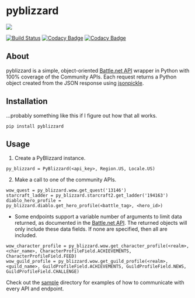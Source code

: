 # pyblizzard

<div>
  <p>
    <img src="https://i.imgur.com/jP6WNHR.png" />
  </p>
</div>

[![Build Status](https://travis-ci.org/scb5304/pyblizzard.svg?branch=master)](https://travis-ci.org/scb5304/pyblizzard)
[![Codacy Badge](https://api.codacy.com/project/badge/Grade/43a42087f55f4fd0a75b9a20381ab302)](https://www.codacy.com/app/scb5304/pyblizzard?utm_source=github.com&amp;utm_medium=referral&amp;utm_content=scb5304/pyblizzard&amp;utm_campaign=Badge_Grade)
[![Codacy Badge](https://api.codacy.com/project/badge/Coverage/43a42087f55f4fd0a75b9a20381ab302)](https://www.codacy.com/app/scb5304/pyblizzard?utm_source=github.com&utm_medium=referral&utm_content=scb5304/pyblizzard&utm_campaign=Badge_Coverage)

## About
pyblizzard is a simple, object-oriented [Battle.net API](https://dev.battle.net/io-docs) wrapper in Python with 100% coverage of the Community APIs. Each request returns a Python object created from the JSON response using [jsonpickle](https://jsonpickle.github.io/).

## Installation
...probably something like this if I figure out how that all works.
```
pip install pyblizzard
```


## Usage

1. Create a PyBlizzard instance.

```
py_blizzard = PyBlizzard(<api_key>, Region.US, Locale.US)
```

2. Make a call to one of the community APIs.

```
wow_quest = py_blizzard.wow.get_quest('13146')
starcraft_ladder = py_blizzard.starcraft2.get_ladder('194163')
diablo_hero_profile = py_blizzard.diablo.get_hero_profile(<battle_tag>, <hero_id>)
```

- Some endpoints support a variable number of arguments to limit data returned, as documented in the [Battle.net API](https://dev.battle.net/io-docs). The returned objects will only include these data fields. If none are specified, then all are included.

```
wow_character_profile = py_blizzard.wow.get_character_profile(<realm>, <char_name>, CharacterProfileField.ACHIEVEMENTS, CharacterProfileField.FEED)
wow_guild_profile = py_blizzard.wow.get_guild_profile(<realm>, <guild_name>, GuildProfileField.ACHIEVEMENTS, GuildProfileField.NEWS, GuildProfileField.CHALLENGE)
```

Check out the [sample](https://github.com/scb5304/pyblizzard/tree/master/sample) directory for examples of how to communicate with every API and endpoint.

